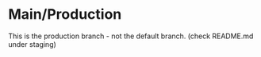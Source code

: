 # Main/Production
This is the production branch - not the default branch. (check README.md under staging)
